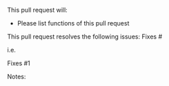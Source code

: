 This pull request will:
- Please list functions of this pull request


This pull request resolves the following issues:
Fixes #

i.e.

Fixes #1

Notes:
